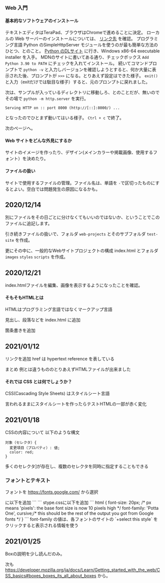 ﻿
### Web 入門  
#### 基本的なソフトウェアのインストール  

テキストエディタはTeraPad、ブラウザはChromeで進めることに決定。
ローカルの Web サーバーのインストールについては、 [リンク先](https://developer.mozilla.org/ja/docs/Learn/Common_questions/set_up_a_local_testing_server) を確認。
プログラミング言語 Python のSimpleHttpServer モジュールを使うのが最も簡単な方法のひとつ、とのこと。
[Python のDLサイト](https://www.python.org/downloads/release/python-390/) に行き、Windows x86-64 executable installer を入手。
MDNのサイトに書いてある通り、チェックボックス `Add Python 3.90 to PATH` にチェックを入れてインストール。
続いてコマンドプロンプトで `python -v` と入力しバージョンを確認しようとすると、何か大量に表示された後、プロンプトが `>>>` になる。とりあえず設定はできた様子。
`exit()` と入力（exitだけでは駄目な様子）すると、元のプロンプトに戻れました。

次は、サンプルが入っているディレクトリに移動しろ、とのことだが、無いのでその場で `python -m http.server` を実行。
```
Serving HTTP on :: port 8000 (http://[::]:8000/) ...
```
となったのでひとまず動いてはいる様子。 `Ctrl + c` で終了。

次のページへ。

#### Web サイトをどんな外見にするか

サイトのイメージを作ったり、デザイン(メインカラーや掲載画像、使用するフォント）を決めたり。

#### ファイルの扱い
サイトで使用するファイルの管理。ファイル名は、単語を `-`で区切ったものにするとよい。空白では問題発生の原因になるかも。


## 2020/12/14

別にファイルをその日ごとに分けなくてもいいのではないか、ということでこのファイルに追記します。

引き続きファイルの扱いで、フォルダ `web-projects` とそのサブフォルダ `test-site` を作成。

更にその中に、一般的なWebサイトプロジェクトの構成 index.html とフォルダ `images` `styles` `scripts` を作成。


## 2020/12/21
index.htmlファイルを編集、画像を表示するようになったことを確認。

#### そもそもHTMLとは

HTMLはプログラミング言語ではなくマークアップ言語

見出し、段落などを index.html に追加

箇条書きを追加

## 2021/01/12
リンクを追加
href は hypertext reference を表している

まとめ
例とは違うもののとりあえずHTMLファイルが出来ました


#### それでは CSS とは何でしょうか？

CSS(Cascading Style Sheets) はスタイルシート言語

言われるままにスタイルシートを作ったらテストHTMLの一部が赤く変化


## 2021/01/18
CSSの内容について
以下のような構文

```
対象（セレクタ）{
  変更項目（プロパティ）: 値;
  color: red;
}
```

多くのセレクタ]が存在し、複数のセレクタを同時に指定することもできる


### フォントとテキスト

フォントを https://fonts.google.com/ から選択

<head> に以下を追加
```
    <link href='http://fonts.googleapis.com/css?family=Potta+One' rel='stylesheet' type='text/css'>
```
stype.cssに以下を追加
```
html {
  font-size: 20px; /* px means 'pixels': the base font size is now 10 pixels high  */
  font-family: 'Potta One', cursive;/* this should be the rest of the output you got from Google fonts */
}
```
font-family の値は、各フォントのサイトの `+select this style` をクリックすると表示される情報を使う


## 2021/01/25
Boxの説明を少し読んだのみ。


次も https://developer.mozilla.org/ja/docs/Learn/Getting_started_with_the_web/CSS_basics#boxes_boxes_its_all_about_boxes から。
